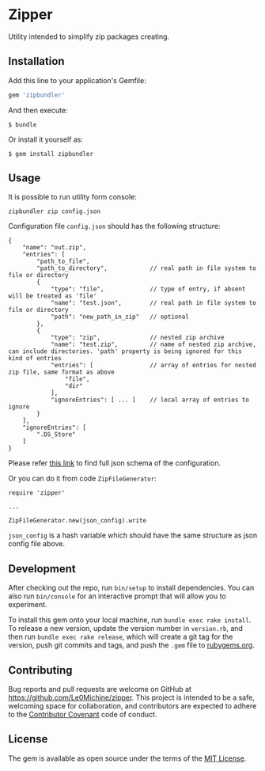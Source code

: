 # Zipper

Utility intended to simplify zip packages creating.

## Installation

Add this line to your application's Gemfile:

```ruby
gem 'zipbundler'
```

And then execute:

    $ bundle

Or install it yourself as:

    $ gem install zipbundler

## Usage

It is possible to run utility form console:

    zipbundler zip config.json

Configuration file `config.json` should has the following structure:

    {
        "name": "out.zip",
        "entries": [
            "path_to_file",
            "path_to_directory",            // real path in file system to file or directory
            {
                "type": "file",             // type of entry, if absent will be treated as 'file'
                "name": "test.json",        // real path in file system to file or directory
                "path": "new_path_in_zip"   // optional
            },
            {
                "type": "zip",              // nested zip archive
                "name": "test.zip",         // name of nested zip archive, can include directories. 'path' property is being ignored for this kind of entries
                "entries": [                // array of entries for nested zip file, same format as above
                    "file",
                    "dir"
                ],
                "ignoreEntries": [ ... ]    // local array of entries to ignore
            }
        ],
        "ignoreEntries": [
            ".DS_Store"
        ]
    }

Please refer [this link](https://github.com/Le0Michine/zipper/config_schema.json) to find full json schema of the configuration.

Or you can do it from code `ZipFileGenerator`:

    require 'zipper'

    ...

    ZipFileGenerator.new(json_config).write

`json_config` is a hash variable which should have the same structure as json config file above.

## Development

After checking out the repo, run `bin/setup` to install dependencies. You can also run `bin/console` for an interactive prompt that will allow you to experiment.

To install this gem onto your local machine, run `bundle exec rake install`. To release a new version, update the version number in `version.rb`, and then run `bundle exec rake release`, which will create a git tag for the version, push git commits and tags, and push the `.gem` file to [rubygems.org](https://rubygems.org).

## Contributing

Bug reports and pull requests are welcome on GitHub at https://github.com/Le0Michine/zipper. This project is intended to be a safe, welcoming space for collaboration, and contributors are expected to adhere to the [Contributor Covenant](http://contributor-covenant.org) code of conduct.


## License

The gem is available as open source under the terms of the [MIT License](http://opensource.org/licenses/MIT).

